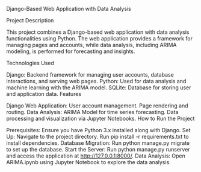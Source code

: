 Django-Based Web Application with Data Analysis

Project Description

This project combines a Django-based web application with data analysis functionalities using Python. The web application provides a framework for managing pages and accounts, while data analysis, including ARIMA modeling, is performed for forecasting and insights.

Technologies Used

Django: Backend framework for managing user accounts, database interactions, and serving web pages.
Python: Used for data analysis and machine learning with the ARIMA model.
SQLite: Database for storing user and application data.
Features

Django Web Application:
User account management.
Page rendering and routing.
Data Analysis:
ARIMA Model for time series forecasting.
Data processing and visualization via Jupyter Notebooks.
How to Run the Project

Prerequisites: Ensure you have Python 3.x installed along with Django.
Set Up:
Navigate to the project directory.
Run pip install -r requirements.txt to install dependencies.
Database Migration:
Run python manage.py migrate to set up the database.
Start the Server:
Run python manage.py runserver and access the application at http://127.0.0.1:8000/.
Data Analysis:
Open ARIMA.ipynb using Jupyter Notebook to explore the data analysis.
